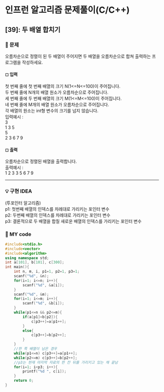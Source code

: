 # 인프런 알고리즘 문제풀이(C/C++)

## [39]: 두 배열 합치기

### 🌴 문제

오름차순으로 정렬이 된 두 배열이 주어지면 두 배열을 오름차순으로 합쳐 출력하는 프로그램을 작성하세요.

#### ◻ 입력

첫 번째 줄에 첫 번째 배열의 크기 N(1<=N<=100)이 주어집니다.<br>
두 번째 줄에 N개의 배열 원소가 오름차순으로 주어집니다.<br>
세 번째 줄에 두 번째 배열의 크기 M(1<=M<=100)이 주어집니다.<br>
네 번째 줄에 M개의 배열 원소가 오름차순으로 주어집니다.<br>
각 배열의 원소는 int형 변수의 크기를 넘지 않습니다.<br>
입력예시 :<br>
3<br>
1 3 5<br>
5<br>
2 3 6 7 9

#### ◻ 출력

오름차순으로 정렬된 배열을 출력합니다.<br>
출력예시 : <br>
1 2 3 3 5 6 7 9

---

### 💡 구현 IDEA

(투포인터 알고리즘)<br>
p1: 첫번째 배열의 인덱스를 차례대로 가리키는 포인터 변수<br>
p2: 두번째 배열의 인덱스를 차례대로 가리키는 포인터 변수<br>
p3: 결론적으로 두 배열을 합칠 새로운 배열의 인덱스를 가리키는 포인터 변수

### 🤠 MY code

```c++
#include<stdio.h>
#include<vector>
#include<algorithm>
using namespace std;
int a[101], b[101], c[300];
int main(){
	int n, m, i, p1=1, p2=1, p3=1;
	scanf("%d", &n);
	for(i=1; i<=n; i++){
		scanf("%d", &a[i]);
	}
	scanf("%d", &m);
	for(i=1; i<=m; i++){
		scanf("%d", &b[i]);
	}
	while(p1<=n && p2<=m){
		if(a[p1]<b[p2]){
			c[p3++]=a[p1++];
		}
		else{
			c[p3++]=b[p2++];
		}
	}
	//한 쪽 배열이 남은 경우
	while(p1<=n) c[p3++]=a[p1++];
	while(p2<=m) c[p3++]=b[p2++];
	//p3는 현재 마지막 자료의 한 칸 뒤를 가리키고 있는 채 끝남
	for(i=1; i<p3; i++){
		printf("%d ", c[i]);
	}
	return 0;
}
```
